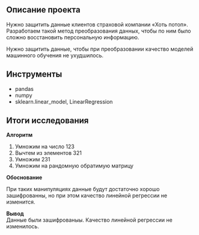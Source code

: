 ## Описание проекта

Нужно защитить данные клиентов страховой компании «Хоть потоп». Разработаем такой метод преобразования данных, чтобы по ним было сложно восстановить персональную информацию. 

Нужно защитить данные, чтобы при преобразовании качество моделей машинного обучения не ухудшилось. 

## Инструменты

- pandas
- numpy
- sklearn.linear_model, LinearRegression


## Итоги исследования

**Алгоритм**  
1. Умножим на число 123
2. Вычтем из элементов 321
3. Умножим 231
4. Умножим на рандомную обратимую матрицу

**Обоснование**

При таких манипуляциях данные будут достаточно хорошо зашифрованны, но при этом качество линейной регрессии не изменится.

**Вывод**  
Данные были зашифрованыы. Качество линейной регрессии не изменилось.
